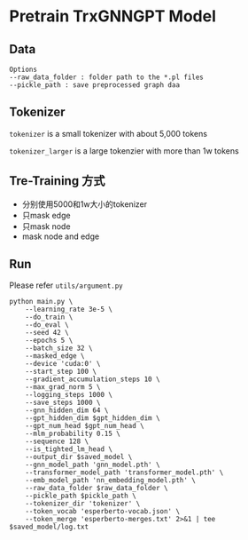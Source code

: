 # Pretrain TrxGNNGPT Model

## Data
```
Options
--raw_data_folder : folder path to the *.pl files
--pickle_path : save preprocessed graph daa
```

## Tokenizer

`tokenizer` is a small tokenizer with about 5,000 tokens

`tokenizer_larger` is a large tokenzier with more than 1w tokens

## Tre-Training 方式
   - 分别使用5000和1w大小的tokenizer
   - 只mask edge
   - 只mask node
   - mask node and edge


## Run

Please refer `utils/argument.py`

```shell
python main.py \
    --learning_rate 3e-5 \
    --do_train \
    --do_eval \
    --seed 42 \
    --epochs 5 \
    --batch_size 32 \
    --masked_edge \
    --device 'cuda:0' \
    --start_step 100 \
    --gradient_accumulation_steps 10 \
    --max_grad_norm 5 \
    --logging_steps 1000 \
    --save_steps 1000 \
    --gnn_hidden_dim 64 \
    --gpt_hidden_dim $gpt_hidden_dim \
    --gpt_num_head $gpt_num_head \
    --mlm_probability 0.15 \
    --sequence 128 \
    --is_tighted_lm_head \
    --output_dir $saved_model \
    --gnn_model_path 'gnn_model.pth' \
    --transformer_model_path 'transformer_model.pth' \
    --emb_model_path 'nn_embedding_model.pth' \
    --raw_data_folder $raw_data_folder \
    --pickle_path $pickle_path \
    --tokenizer_dir 'tokenizer' \
    --token_vocab 'esperberto-vocab.json' \
    --token_merge 'esperberto-merges.txt' 2>&1 | tee  $saved_model/log.txt
```